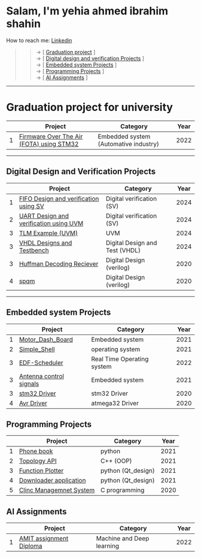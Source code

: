 # Salam, I'm yehia ahmed ibrahim shahin
How to reach me: [Linkedin](https://www.linkedin.com/in/yehia-shahin/)</br>
>> -> [ [Graduation project](https://github.com/yehia2000000#Digital-Design-and-Verification-Projects) ]</br>
>> -> [ [Digital design and verification Projects](https://github.com/yehia2000000#Digital-Design-and-Verification-Projects) ]</br>
>> -> [ [Embedded system Projects](https://github.com/yehia2000000#Embedded-system-Projects) ]</br>
>> -> [ [Programming Projects](https://github.com/yehia2000000#Programming-Projects) ]</br>
>> -> [ [AI Assignments](https://github.com/yehia2000000#AI-Assignments) ]</br>
<!--
**yehia2000000/yehia2000000** is a ? _special_ ? repository because its `README.md` (this file) appears on your GitHub profile.
Here are some ideas to get you started:
- ?? I’m currently working on ...
- ?? I’m currently learning ...
- ?? I’m looking to collaborate on ...
- ?? I’m looking for help with ...
- ?? Ask me about ...
- ? Fun fact: ...
-->
---
# Graduation project for university
| | Project | Category | Year |
|---:|---|---|---|
|  1 | [Firmware Over The Air (FOTA) using STM32 ](https://github.com/YehiaEhab16/FOTA_Graduation-Project-2022)                        | Embedded system (Automative industry)          |  2022 |
---
## Digital Design and Verification Projects
| | Project | Category | Year |
|---:|---|---|---|
|  1 | [FIFO Design and verification using SV](https://github.com/yehia2000000/FIFO-Design-and-Verification-using-systemverilog)                        | Digital verification (SV)           |  2024 |
|  2 | [UART Design and verification using UVM]()			| Digital verification (SV)           |  2024 |
|  3 | [TLM Example (UVM)](https://github.com/yehia2000000/TLM-example/tree/main)                                            | UVM 				      |  2024 |
|  3 | [VHDL Designs and Testbench](https://github.com/yehia2000000/Testbench-Using-VHDL-)                                   | Digital Design and Test (VHDL)      |  2024 |
|  3 | [Huffman Decoding Reciever](https://github.com/yehia2000000/Huffman-Decoding-Reciever)                                    | Digital Design (verilog)            |  2020 |
|  4 | [spqm](https://github.com/yehia2000000/sbqm)                                				| Digital Design (verilog)            |  2020 |
---
## Embedded system Projects
| | Project | Category | Year |
|---:|---|---|---|
|  1 | [Motor_Dash_Board](https://github.com/yehia2000000/Motor_Dash_Board)                                             | Embedded system                     |  2021 |
|  2 | [Simple_Shell](https://github.com/yehia2000000/Simple_Shell)		                                 	| operating system                    |  2021 |
|  3 | [EDF-Scheduler](https://github.com/yehia2000000/EDF-Scheduler)                                                | Real Time Operating system	      |  2022 |
|  3 | [Antenna control signals](https://github.com/yehia2000000/Antenna-Control-System)                                      | Embedded system                     |  2021 |
|  3 | [stm32 Driver](https://github.com/yehia2000000/STM32F103_Drivers)                                                 | stm32 Driver                        |  2020 |
|  4 | [Avr Driver](https://github.com/yehia2000000/AVR_Drivers)                        				| atmega32 Driver                     |  2020 |

## Programming Projects
| | Project | Category | Year |
|---:|---|---|---|
|  1 | [Phone book](https://github.com/yehia2000000/PhoneBook)                                                   | python                              |  2021 |
|  2 | [Topology API](https://github.com/yehia2000000/Topology-API-)							| C++ (OOP)		              |  2021 |
|  3 | [Function Plotter](https://github.com/yehia2000000/Function-Plotter)                                            | python (Qt_design)		      |  2021 |
|  4 | [Downloader application](https://github.com/yehia2000000/Downloader)                                       | python (Qt_design)                  |  2021 |
|  5 | [Clinc Managemnet System](https://github.com/yehia2000000/Clinc-Managemnet-System)                                      | C programming                       |  2020 |


## AI Assignments
| | Project | Category | Year |
|---:|---|---|---|
|  1 | [AMIT assignment Diploma](https://github.com/yehia2000000/AMIT_Machine_Diploma_Assignment)                                      | Machine and Deep learning           |  2022 |



